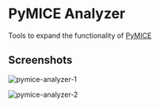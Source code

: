 <!---
    pymice-analyzer
    Copyright (C) 2018  Emir Turkes

    This program is free software: you can redistribute it and/or modify
    it under the terms of the GNU General Public License as published by
    the Free Software Foundation, either version 3 of the License, or
    (at your option) any later version.

    This program is distributed in the hope that it will be useful,
    but WITHOUT ANY WARRANTY; without even the implied warranty of
    MERCHANTABILITY or FITNESS FOR A PARTICULAR PURPOSE.  See the
    GNU General Public License for more details.

    You should have received a copy of the GNU General Public License
    along with this program.  If not, see <http://www.gnu.org/licenses/>.

    Emir Turkes can be contacted at eturkes@bu.edu
-->

# PyMICE Analyzer

Tools to expand the functionality of [PyMICE](https://github.com/Neuroinflab/PyMICE)

## Screenshots

![pymice-analyzer-1](https://user-images.githubusercontent.com/25193231/47751184-7d7ebc00-dc67-11e8-87a8-10644b765930.png)

![pymice-analyzer-2](https://user-images.githubusercontent.com/25193231/47751225-94251300-dc67-11e8-87b9-f22d4c07f776.png)
